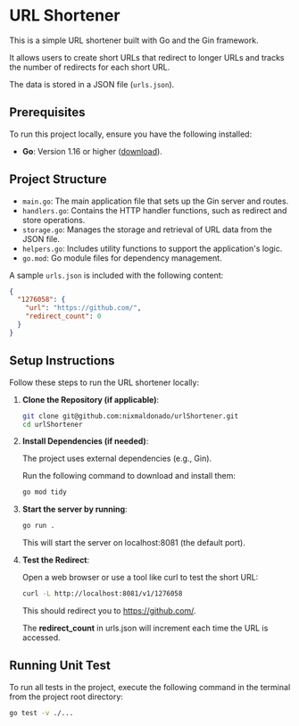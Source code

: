 # URL Shortener

This is a simple URL shortener built with Go and the Gin framework.

It allows users to create short URLs that redirect to longer URLs and tracks the number of redirects for each short URL.

The data is stored in a JSON file (`urls.json`).

## Prerequisites

To run this project locally, ensure you have the following installed:

- **Go**: Version 1.16 or higher ([download](https://golang.org/dl/)).

## Project Structure

- `main.go`: The main application file that sets up the Gin server and routes.
- `handlers.go`: Contains the HTTP handler functions, such as redirect and store operations.
- `storage.go`: Manages the storage and retrieval of URL data from the JSON file.
- `helpers.go`: Includes utility functions to support the application's logic.
- `go.mod`: Go module files for dependency management.

A sample `urls.json` is included with the following content:

```json
{
  "1276058": {
    "url": "https://github.com/",
    "redirect_count": 0
  }
}
```

## Setup Instructions

Follow these steps to run the URL shortener locally:

1. **Clone the Repository (if applicable)**:
    ```bash
    git clone git@github.com:nixmaldonado/urlShortener.git
    cd urlShortener
   ```

2. **Install Dependencies (if needed)**:

   The project uses external dependencies (e.g., Gin).

   Run the following command to download and install them:

   ```bash
   go mod tidy
   ```

3. **Start the server by running**:
    ```bash
    go run .
    ```

   This will start the server on localhost:8081 (the default port).
4.  **Test the Redirect**:

    Open a web browser or use a tool like curl to test the short URL:

    ```bash
    curl -L http://localhost:8081/v1/1276058
    ```

    This should redirect you to https://github.com/.

    The **redirect_count** in urls.json will increment each time the URL is accessed.

## Running Unit Test

To run all tests in the project, execute the following command in the terminal from the project root directory:

```bash
go test -v ./...
```
